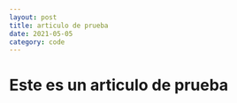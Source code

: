 ```yaml
---
layout: post
title: articulo de prueba
date: 2021-05-05
category: code
---
```


# Este es un articulo de prueba
